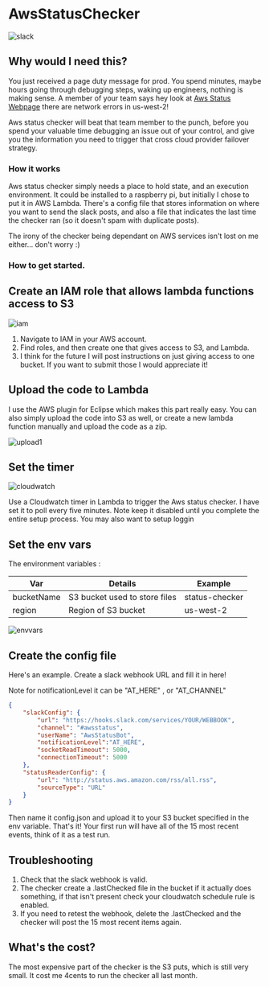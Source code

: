 # AwsStatusChecker

![slack](https://user-images.githubusercontent.com/4110851/39289300-6a635682-48e0-11e8-9a24-f7777ff829da.PNG)


## Why would I need this?




You just received a page duty message for prod. You spend minutes, maybe hours going through debugging steps, waking up engineers, nothing is making sense. A member of your team says hey look at [Aws Status Webpage](http://status.aws.amazon.com/) there are network errors in us-west-2! 

Aws status checker will beat that team member to the punch, before you spend your valuable time debugging an issue out of your control, and give you the information you need to trigger that cross cloud provider failover strategy. 

### How it works

Aws status checker simply needs a place to hold state, and an execution environment. It could be installed to a raspberry pi, but initially I chose to put it in AWS Lambda. There's a config file that stores information on where you want to send the slack posts, and also a file that indicates the last time the checker ran (so it doesn't spam with duplicate posts).

The irony of the checker being dependant on AWS services isn't lost on me either... don't worry :)  


### How to get started. 

## Create an IAM role that allows lambda functions access to S3 

![iam](https://user-images.githubusercontent.com/4110851/39289351-aaa5d8a0-48e0-11e8-9c12-a1b29c8cd97c.PNG)

1. Navigate to IAM in your AWS account. 
2. Find roles, and then create one that gives access to S3, and Lambda. 
3. I think for the future I will post instructions on just giving access to one bucket. If you want to submit those I would appreciate it!


## Upload the code to Lambda 

I use the AWS plugin for Eclipse which makes this part really easy. You can also simply upload the code into S3 as well, or create a new lambda function manually and upload the code as a zip. 

![upload1](https://user-images.githubusercontent.com/4110851/39289444-09fec730-48e1-11e8-9665-6d718aa52cd3.PNG)


## Set the timer 

![cloudwatch](https://user-images.githubusercontent.com/4110851/39289717-1e9d067e-48e2-11e8-8b5c-5aeb6aee9124.PNG)

Use a Cloudwatch timer in Lambda to trigger the Aws status checker. I have set it to poll every five minutes. Note keep it disabled until you complete the entire setup process. You may also want to setup loggin 


## Set the env vars 

The environment variables : 

| Var      | Details           | Example  |
| ------------- |-------------| -----|
|  bucketName     | S3 bucket used to store files |  status-checker |
|  region |  Region of S3 bucket    |  us-west-2   |

![envvars](https://user-images.githubusercontent.com/4110851/39289863-933ab986-48e2-11e8-8898-9d279a014e53.PNG)


## Create the config file

Here's an example. Create a slack webhook URL and fill it in here! 

Note for notificationLevel it can be "AT_HERE" , or "AT_CHANNEL" 

``` json 
{
	"slackConfig": {
		"url": "https://hooks.slack.com/services/YOUR/WEBBOOK",
		"channel": "#awsstatus",
		"userName": "AwsStatusBot",
		"notificationLevel":"AT_HERE",
		"socketReadTimeout": 5000,
		"connectionTimeout": 5000
	},
	"statusReaderConfig": {
		"url": "http://status.aws.amazon.com/rss/all.rss",
		"sourceType": "URL"
	}
}
```
Then name it config.json and upload it to your S3 bucket specified in the env variable. That's it! Your first run will have all of the 15 most recent events, think of it as a test run. 

## Troubleshooting 

1. Check that the slack webhook is valid. 
2. The checker create a .lastChecked file in the bucket if it actually does something, if that isn't present check your cloudwatch schedule rule is enabled. 
3. If you need to retest the webhook, delete the .lastChecked and the checker will post the 15 most recent items again.

## What's the cost? 

The most expensive part of the checker is the S3 puts, which is still very small. It cost me 4cents to run the checker all last month. 



